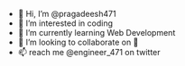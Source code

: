 - 👋 Hi, I’m @pragadeesh471
- 👀 I’m interested in coding
- 🌱 I’m currently learning Web Development
- 💞️ I’m looking to collaborate on 🤔
- 📫 reach me @engineer_471 on twitter

<!---
pragadeesh47/pragadeesh47 is a ✨ special ✨ repository because its `README.md` (this file) appears on your GitHub profile.
You can click the Preview link to take a look at your changes.
--->
